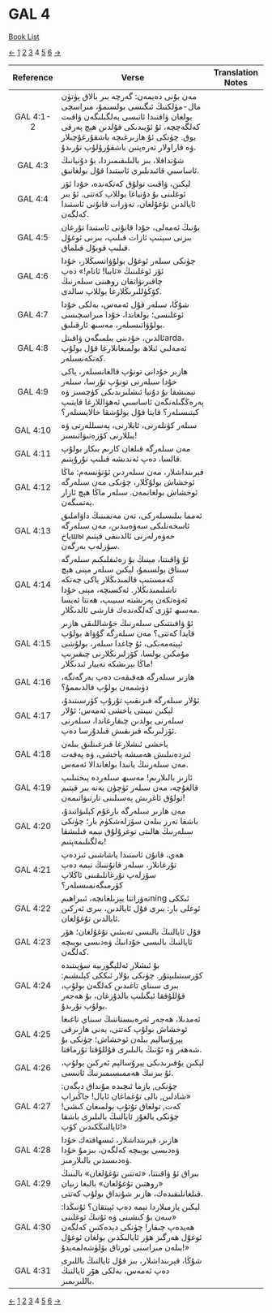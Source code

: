 # GAL 4
[Book List](../README.md)

[<-](./chapter_3.md) [1](./chapter_1.md) [2](./chapter_2.md) [3](./chapter_3.md) 4 [5](./chapter_5.md) [6](./chapter_6.md) [->](./chapter_5.md)

| Reference | Verse | Translation Notes |
|:---------:|-------|-------------------|
|GAL 4:1-2|مەن بۇنى دەيمەن: گەرچە بىر بالاق پۈتۈن مال-مۈلكنىڭ ئىگىسى بولسىمۇ، مىراسچى بولغان ۋاقتىدا ئاتىسى بەلگىلىگەن ۋاقىت كەلگەچچە، ئۇ ئۆيىدىكى قۇلدىن ھېچ پەرقى يوق. چۈنكى ئۇ ھازىرغىچە باشقۇرغۇچىلار ۋە قاراولار تەرەپتىن باشقۇرۇلۇپ تۇرىدۇ.||
|GAL 4:3|شۇنداقلا، بىز بالىلىقىمىزدا، بۇ دۇنيانىڭ ئاساسىي قائىدىلىرى ئاستىدا قۇل بولغانىق.||
|GAL 4:4|لېكىن، ۋاقىت تولۇق كەتكەندە، خۇدا ئۆز ئوغلىنى بۇ دۇنياغا يوللاپ كەتتى. ئۇ بىر ئايالدىن تۇغۇلغان، تەۋرات قانۇنى ئاستىدا كەلگەن.||
|GAL 4:5|بۇنىڭ ئەمەلى، خۇدا قانۇنى ئاستىدا تۇرغان بىزنى سېتىپ ئازات قىلىپ، بىزنى ئوغۇل قىلىپ قوبۇل قىلماق.||
|GAL 4:6|چۈنكى سىلەر ئوغۇل بولۇۋاتسىڭلار، خۇدا ئۆز ئوغلىنىڭ «ئاببا! ئاتام!» دەپ چاقىرىۋاتقان روھىنى سىلەرنىڭ كۆڭۈللىرىڭلارغا يوللاپ سالدى.||
|GAL 4:7|شۇڭا، سىلەر قۇل ئەمەس، بەلكى خۇدا ئوغلىسى؛ بولغاندا، خۇدا مىراسچىسى بولۇۋاتىسىلەر، مەسىھ ئارقىلىق.||
|GAL 4:8|ئالدىن، خۇدىنى بىلمىگەن ۋاقىتلarda، ئەمەلىي ئىلاھ بولمىغانلارغا قۇل بولۇپ كەتكەنسىلەر.||
|GAL 4:9|ھازىر خۇدانى تونۇپ قالغانسىلەر، ياكى خۇدا سىلەرنى تونۇپ تۇرسا، سىلەر نېمىشقا بۇ دۇنيا ئىشلىرىدىكى كۈچسىز ۋە پەرەڭگىلەنگەن ئاساسىي ئەھۋاللارغا قايتىپ كېتىسىلەر؟ قايتا قۇل بولۇشقا خالايسىلەر؟||
|GAL 4:10|سىلەر كۈنلەرنى، ئايلارنى، پەسىللەرنى ۋە يىللارنى كۆزەتىۋاتىسىز!||
|GAL 4:11|مەن سىلەرگە قىلغان كارىم بىكار بولۇپ قالسا، دەپ ئەندىشە قىلىپ تۇرۇپتىم.||
|GAL 4:12|قېرىنداشلار، مەن سىلەردىن ئۆتۈنسەم: ماڭا ئوخشاش بولۇڭلار، چۈنكى مەن سىلەرگە ئوخشاش بولغانمەن. سىلەر ماڭا ھېچ ئازار يەتمىگەن.||
|GAL 4:13|ئەمما بىلىسىلەركى، تەن مەنمىنىڭ داۋاملىق ئاسخەنلىكى سەۋەبىدىن، مەن سىلەرگە ياخшы خەۋەرلەرنى ئالدىنقى قېتىم سۆزلەپ بەرگەن.||
|GAL 4:14|ئۇ ۋاقىتتا، مېنىڭ بۇ زەئىفلىكىم سىلەرگە سىناق بولسىمۇ، لېكىن سىلەر مېنى ھېچ كەمسىتىپ قالمىدىڭلار ياكى چەتكە تاشلىمىدىڭلار. ئەكسىچە، مېنى خۇدا ئەۋەتكەن پەرىشتە سىيىپ، ھەتتا ئەيسا مەسىھ ئۆزى كەلگەندەك قارشى ئالدىڭلار.||
|GAL 4:15|ئۇ ۋاقىتتىكى سىلەرنىڭ خۇشاللىقى ھازىر قايدا كەتتى؟ مەن سىلەرگە گۇۋاھ بولۇپ ئېيتەمەنكى، ئۇ چاغدا سىلەر، بولۇشى مۇمكىن بولسا، كۆزلىرىڭلارنى چىقىرىپ ماڭا بېرىشكە تەييار ئىدىڭلار!||
|GAL 4:16|ھازىر سىلەرگە ھەقىقەت دەپ بەرگەنگە، دۈشمەن بولۇپ قالدىممۇ؟||
|GAL 4:17|ئۇلار سىلەرگە قىزىقىپ تۇرۇپ كۆرسىتىدۇ، لېكىن نىيىتى ياخشى ئەمەس؛ ئۇلار سىلەرنى يولدىن چىقارغاندا، سىلەرنى ئۆزلىرىگە قىزىقىش قىلدۇرسا دەپ.||
|GAL 4:18|ياخشى ئىشلارغا قىزغىنلىق بىلەن ئىزدەنىلىش ھەمىشە ياخشى، ۋە پەقەت مەن سىلەرنىڭ يانىدا بولغاندالا ئەمەس.||
|GAL 4:19|ئازىز بالىلارىم! مەسىھ سىلەردە پىختىلىپ قالغۇچە، مەن سىلەر ئۈچۈن يەنە بىر قېتىم تولۇق ئاغرىش پەسىلىنى تارتىۋاتىمەن!||
|GAL 4:20|مەن ھازىر سىلەرگە بارغۇم كېلىۋاتىدۇ، باشقا تەرز بىلەن سۆزلەشكۈم بار؛ چۈنكى سىلەرنىڭ ھالىتى توغرۇلۇق نېمە قىلىشقا بەلگىلىمەپتىم!||
|GAL 4:21|ھەي، قانۇن ئاستىدا ياشاشنى ئىزدەپ تۇرغانلار، سىلەر قانۇننىڭ نېمە دەپ سۆزلەپ تۇرغانلىقىنى ئاڭلاپ كۆرمىگەنمىسىلەر؟||
|GAL 4:22|تەۋراتتا يېزىلغانچە، ئىبراھىمning ئىككى ئوغلى بار: بىرى قۇل ئايالدىن، بىرى ئەركىن ئايالدىن تۇغۇلغان.||
|GAL 4:23|قۇل ئايالنىڭ بالىسى تەبىئىي تۇغۇلغان؛ ھۆر ئايالنىڭ بالىسى خۇدانىڭ ۋەدىسى بويىچە كەلگەن.||
|GAL 4:24|بۇ ئىشلار ئەللېگورىيە سۈپىتىدە كۆرسىتىلىپتۇر. چۈنكى بۇلار ئىككى كېلىشىم: بىرى سىناي تاغىدىن كەلگەن بولۇپ، قۇللۇققا ئېگىلىپ بالدۇرغان، بۇ ھەجەر بولۇپ تۇرىدۇ.||
|GAL 4:25|ئەمدىلا، ھەجەر ئەرەبىستاننىڭ سىناي تاغىغا ئوخشاش بولۇپ كەتتى، يەنى ھازىرقى يېرۇسالېم بىلەن ئوخشاش؛ چۈنكى بۇ شەھەر ۋە ئۇنىڭ بالىلىرى قۇللۇقتا تۇرماقتا.||
|GAL 4:26|لېكىن يۇقىرىدىكى يېرۇسالېم ئەركىن بولۇپ، ئۇ بىزنىڭ ھەممىسىمىزنىڭ ئانىسى.||
|GAL 4:27|چۈنكى, يازما ئىچىدە مۇنداق دېگەن: «شادلىن, بالى تۇغماغان ئايال! جاڭىراپ كەت, تولغاق تۇتۇپ بولمىغان كىشى! چۈنكى يالغۇز ئايالنىڭ بالىلىرى باشقا ئايالنىڭكىدىن كۆپ!»||
|GAL 4:28|ھازىر، قېرىنداشلار، ئىسھاقتەك خۇدا ۋەدىسى بويىچە كەلگەن، بىزمۇ خۇدا ۋەدىسىدىن بالىلارمىز.||
|GAL 4:29|بىراق ئۇ ۋاقىتتا، «ئەتتىن تۇغۇلغان» بالىنىڭ «روھتىن تۇغۇلغان» بالىغا زىيان قىلغانلىقىدەك، ھازىر شۇنداق بولۇپ كەتتى.||
|GAL 4:30|لېكىن يازمىلاردا نېمە دەپ ئېيتقان؟ ئۇنىڭدا: «سەن بۇ كىشىنى ۋە ئۇنىڭ ئوغلىنى ھەيدەپ چىقار! چۈنكى دېدەكتىن كەلگەن ئوغۇل ھەرگىز ھۆر ئايالىڭدىن بولغان ئوغۇل بىلەن مىراسنى ئورتاق بۆلۈشەلمەيدۇ!»||
|GAL 4:31|شۇڭا، قېرىنداشلار، بىز قۇل ئايالنىڭ باللىرى دەپ ئەمەس، بەلكى ھۆر ئايالنىڭ باللىرىمىز.||


[<-](./chapter_3.md) [1](./chapter_1.md) [2](./chapter_2.md) [3](./chapter_3.md) 4 [5](./chapter_5.md) [6](./chapter_6.md) [->](./chapter_5.md)